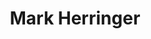 ---
title: Mark Herringer
organization: Open Healthsite Consulting LTD
talk: "Mapping Emergency Health Services in Senegal"
permalink: /speakers/#mark-herringer
---